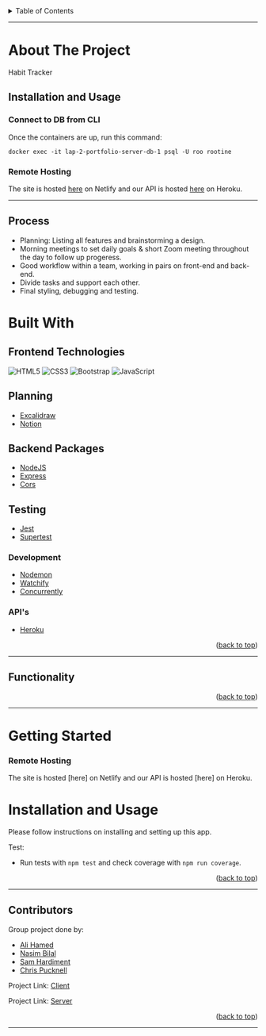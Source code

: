 <div id="top"></div>
<!-- TABLE OF CONTENTS -->
<details>
  <summary>Table of Contents</summary>
  <ol>
    <li>
      <a href="#about-the-project">About The Project</a>
      <ul>
        <li><a href="#process">Process</a></li>
      </ul>
    </li>
    <li>
       <a href="#built-with">Build With</a>
       </li>
    <li>
       <a href="#functionality">Functionality</a>
       </li>
    <li>
      <a href="#getting-started">Getting Started</a>
      <ul>
        <li><a href="#installation-and-usage">Installation and Usage</a></li>
      </ul>
    </li>
    <li><a href="#contributors">Contributors</a></li>
  </ol>
</details>

---
<!-- ABOUT THE PROJECT -->
# About The Project

Habit Tracker

## Installation and Usage
### Connect to DB from CLI
Once the containers are up, run this command:
```
docker exec -it lap-2-portfolio-server-db-1 psql -U roo rootine
```

### Remote Hosting
The site is hosted [here](https://roo-teen.netlify.app/) on Netlify
and our API is hosted [here](#) on Heroku.

---

## Process
* Planning: Listing all features and brainstorming a design.
* Morning meetings to set daily goals & short Zoom meeting throughout the day to follow up progeress.
* Good workflow within a team, working in pairs on front-end and back-end. 
* Divide tasks and support each other.
* Final styling, debugging and testing.

<!-- BUILT WITH -->
# Built With

## Frontend Technologies

![HTML5](https://img.shields.io/badge/-HTML5-%23E44D27?style=flat-square&logo=html5&logoColor=ffffff)
![CSS3](https://img.shields.io/badge/-CSS3-%231572B6?style=flat-square&logo=css3)
![Bootstrap](https://img.shields.io/badge/-Bootstrap-563D7C?style=flat-square&logo=bootstrap)
![JavaScript](https://img.shields.io/badge/-JavaScript-%23F7DF1C?style=flat-square&logo=javascript&logoColor=000000&labelColor=%23F7DF1C&color=%23FFCE5A)

## Planning
- [Excalidraw](https://www.Excalidraw.com/)
- [Notion](https://www.notion.so/)
## Backend Packages
- [NodeJS](https://nodejs.org/en/)
- [Express](https://expressjs.com/)
- [Cors](https://expressjs.com/en/resources/middleware/cors.html)
  
## Testing
- [Jest](https://jestjs.io/)
- [Supertest](https://github.com/visionmedia/supertest)
  
### Development
- [Nodemon](https://www.npmjs.com/package/nodemon)
- [Watchify](https://www.npmjs.com/package/watchify)
- [Concurrently](https://www.npmjs.com/package/concurrently)

### API's
- [Heroku](https://www.heroku.com/)

<p align="right">(<a href="#top">back to top</a>)</p>

<!-- FUCNTIONALITY -->
---
## Functionality

<p align="right">(<a href="#top">back to top</a>)</p>

---
<!-- GETTING STARTED -->
# Getting Started
### Remote Hosting

The site is hosted [here] on Netlify
and our API is hosted [here] on Heroku.
<!-- INSTALLATION/USAGE EXAMPLES/TESTING -->
# Installation and Usage
Please follow instructions on installing and setting up this app. 

Test:

- Run tests with `npm test` and check coverage with `npm run coverage`.

<p align="right">(<a href="#top">back to top</a>)</p>

---

<!-- CONTACT/CONTRIBUTORS -->
## Contributors

Group project done by: 
- <a href="https://github.com/alihamedali96">Ali Hamed</a>
- <a href="https://github.com/n451m">Nasim Bilal</a>
- <a href="https://github.com/SamHardiment">Sam Hardiment</a>
- <a href="https://github.com/xargon666">Chris Pucknell</a>

Project Link: [Client](https://github.com/alihamedali96/Lap-2-Portfolio-Client)

Project Link: [Server](https://github.com/alihamedali96/Lap-2-Portfolio-Server)

<p align="right">(<a href="#top">back to top</a>)</p>


---




